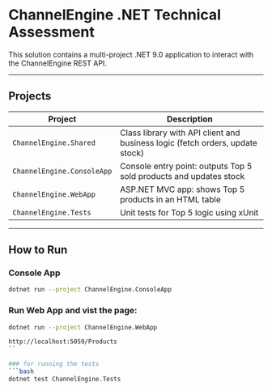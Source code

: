 # ChannelEngine .NET Technical Assessment

This solution contains a multi-project .NET 9.0 application to interact with the ChannelEngine REST API.

---

## Projects

| Project                     | Description                                                                 |
|-----------------------------|-----------------------------------------------------------------------------|
| `ChannelEngine.Shared`      | Class library with API client and business logic (fetch orders, update stock) |
| `ChannelEngine.ConsoleApp`  | Console entry point: outputs Top 5 sold products and updates stock         |
| `ChannelEngine.WebApp`      | ASP.NET MVC app: shows Top 5 products in an HTML table                     |
| `ChannelEngine.Tests`       | Unit tests for Top 5 logic using xUnit                                     |

---

## How to Run

### Console App

```bash
dotnet run --project ChannelEngine.ConsoleApp
```

### Run Web App and vist the page:

```bash
dotnet run --project ChannelEngine.WebApp
```
```bash
http://localhost:5059/Products
``

### for running the tests
```bash
dotnet test ChannelEngine.Tests
```